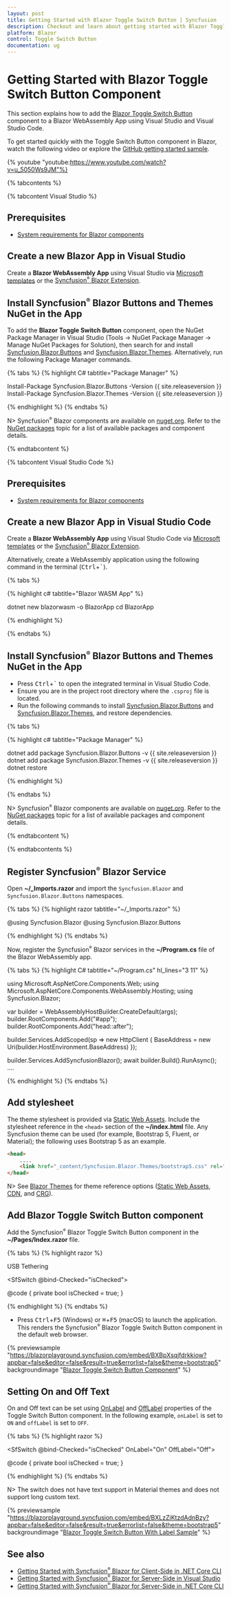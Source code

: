 ```yaml
---
layout: post
title: Getting Started with Blazor Toggle Switch Button | Syncfusion
description: Checkout and learn about getting started with Blazor Toggle Switch Button component in Blazor webAssembly Application.
platform: Blazor
control: Toggle Switch Button
documentation: ug
---
```


<!-- markdownlint-disable MD024 -->

# Getting Started with Blazor Toggle Switch Button Component

This section explains how to add the [Blazor Toggle Switch Button](https://www.syncfusion.com/blazor-components/blazor-toggle-switch-button) component to a Blazor WebAssembly App using Visual Studio and Visual Studio Code.

To get started quickly with the Toggle Switch Button component in Blazor, watch the following video or explore the [GitHub getting started sample](https://github.com/SyncfusionExamples/Blazor-Getting-Started-Examples/tree/main/ToggleSwitchButton).

{% youtube
"youtube:https://www.youtube.com/watch?v=u_5050Ws9JM"%}

{% tabcontents %}

{% tabcontent Visual Studio %}

## Prerequisites

* [System requirements for Blazor components](https://blazor.syncfusion.com/documentation/system-requirements)

## Create a new Blazor App in Visual Studio

Create a **Blazor WebAssembly App** using Visual Studio via [Microsoft templates](https://learn.microsoft.com/en-us/aspnet/core/blazor/tooling?view=aspnetcore-8.0&pivots=vs) or the [Syncfusion<sup style="font-size:70%">&reg;</sup> Blazor Extension](https://blazor.syncfusion.com/documentation/visual-studio-integration/template-studio).

## Install Syncfusion<sup style="font-size:70%">&reg;</sup> Blazor Buttons and Themes NuGet in the App

To add the **Blazor Toggle Switch Button** component, open the NuGet Package Manager in Visual Studio (Tools → NuGet Package Manager → Manage NuGet Packages for Solution), then search for and install [Syncfusion.Blazor.Buttons](https://www.nuget.org/packages/Syncfusion.Blazor.Buttons) and [Syncfusion.Blazor.Themes](https://www.nuget.org/packages/Syncfusion.Blazor.Themes/). Alternatively, run the following Package Manager commands.

{% tabs %}
{% highlight C# tabtitle="Package Manager" %}

Install-Package Syncfusion.Blazor.Buttons -Version {{ site.releaseversion }}
Install-Package Syncfusion.Blazor.Themes -Version {{ site.releaseversion }}

{% endhighlight %}
{% endtabs %}

N> Syncfusion<sup style="font-size:70%">&reg;</sup> Blazor components are available on [nuget.org](https://www.nuget.org/packages?q=syncfusion.blazor). Refer to the [NuGet packages](https://blazor.syncfusion.com/documentation/nuget-packages) topic for a list of available packages and component details.

{% endtabcontent %}

{% tabcontent Visual Studio Code %}

## Prerequisites

* [System requirements for Blazor components](https://blazor.syncfusion.com/documentation/system-requirements)

## Create a new Blazor App in Visual Studio Code

Create a **Blazor WebAssembly App** using Visual Studio Code via [Microsoft templates](https://learn.microsoft.com/en-us/aspnet/core/blazor/tooling?view=aspnetcore-8.0&pivots=vsc) or the [Syncfusion<sup style="font-size:70%">&reg;</sup> Blazor Extension](https://blazor.syncfusion.com/documentation/visual-studio-code-integration/create-project).

Alternatively, create a WebAssembly application using the following command in the terminal (<kbd>Ctrl</kbd>+<kbd>`</kbd>).

{% tabs %}

{% highlight c# tabtitle="Blazor WASM App" %}

dotnet new blazorwasm -o BlazorApp
cd BlazorApp

{% endhighlight %}

{% endtabs %}

## Install Syncfusion<sup style="font-size:70%">&reg;</sup> Blazor Buttons and Themes NuGet in the App

* Press <kbd>Ctrl</kbd>+<kbd>`</kbd> to open the integrated terminal in Visual Studio Code.
* Ensure you are in the project root directory where the `.csproj` file is located.
* Run the following commands to install [Syncfusion.Blazor.Buttons](https://www.nuget.org/packages/Syncfusion.Blazor.Buttons) and [Syncfusion.Blazor.Themes](https://www.nuget.org/packages/Syncfusion.Blazor.Themes/), and restore dependencies.

{% tabs %}

{% highlight c# tabtitle="Package Manager" %}

dotnet add package Syncfusion.Blazor.Buttons -v {{ site.releaseversion }}
dotnet add package Syncfusion.Blazor.Themes -v {{ site.releaseversion }}
dotnet restore

{% endhighlight %}

{% endtabs %}

N> Syncfusion<sup style="font-size:70%">&reg;</sup> Blazor components are available on [nuget.org](https://www.nuget.org/packages?q=syncfusion.blazor). Refer to the [NuGet packages](https://blazor.syncfusion.com/documentation/nuget-packages) topic for a list of available packages and component details.

{% endtabcontent %}

{% endtabcontents %}

## Register Syncfusion<sup style="font-size:70%">&reg;</sup> Blazor Service

Open **~/_Imports.razor** and import the `Syncfusion.Blazor` and `Syncfusion.Blazor.Buttons` namespaces.

{% tabs %}
{% highlight razor tabtitle="~/_Imports.razor" %}

@using Syncfusion.Blazor
@using Syncfusion.Blazor.Buttons

{% endhighlight %}
{% endtabs %}

Now, register the Syncfusion<sup style="font-size:70%">&reg;</sup> Blazor services in the **~/Program.cs** file of the Blazor WebAssembly app.

{% tabs %}
{% highlight C# tabtitle="~/Program.cs" hl_lines="3 11" %}

using Microsoft.AspNetCore.Components.Web;
using Microsoft.AspNetCore.Components.WebAssembly.Hosting;
using Syncfusion.Blazor;

var builder = WebAssemblyHostBuilder.CreateDefault(args);
builder.RootComponents.Add<App>("#app");
builder.RootComponents.Add<HeadOutlet>("head::after");

builder.Services.AddScoped(sp => new HttpClient { BaseAddress = new Uri(builder.HostEnvironment.BaseAddress) });

builder.Services.AddSyncfusionBlazor();
await builder.Build().RunAsync();
....

{% endhighlight %}
{% endtabs %}

## Add stylesheet

The theme stylesheet is provided via [Static Web Assets](https://blazor.syncfusion.com/documentation/appearance/themes#static-web-assets). Include the stylesheet reference in the `<head>` section of the **~/index.html** file. Any Syncfusion theme can be used (for example, Bootstrap 5, Fluent, or Material); the following uses Bootstrap 5 as an example.

```html
<head>
    ....
    <link href="_content/Syncfusion.Blazor.Themes/bootstrap5.css" rel="stylesheet" />
</head>
```
N> See [Blazor Themes](https://blazor.syncfusion.com/documentation/appearance/themes) for theme reference options ([Static Web Assets](https://blazor.syncfusion.com/documentation/appearance/themes#static-web-assets), [CDN](https://blazor.syncfusion.com/documentation/appearance/themes#cdn-reference), and [CRG](https://blazor.syncfusion.com/documentation/common/custom-resource-generator)). 

## Add Blazor Toggle Switch Button component

Add the Syncfusion<sup style="font-size:70%">&reg;</sup> Blazor Toggle Switch Button component in the **~/Pages/Index.razor** file.

{% tabs %}
{% highlight razor %}

<label for="checked" style="padding: 10px 10px 10px 0">USB Tethering</label>

<SfSwitch @bind-Checked="isChecked"></SfSwitch>

@code {
    private bool isChecked = true;
}

{% endhighlight %}
{% endtabs %}

* Press <kbd>Ctrl</kbd>+<kbd>F5</kbd> (Windows) or <kbd>⌘</kbd>+<kbd>F5</kbd> (macOS) to launch the application. This renders the Syncfusion<sup style="font-size:70%">&reg;</sup> Blazor Toggle Switch Button component in the default web browser.

{% previewsample "https://blazorplayground.syncfusion.com/embed/BXBpXsqjfdrkkiow?appbar=false&editor=false&result=true&errorlist=false&theme=bootstrap5" backgroundimage "[Blazor Toggle Switch Button Component](./images/blazor-toggle-switch-button.png)" %}

## Setting On and Off Text

On and Off text can be set using [OnLabel](https://help.syncfusion.com/cr/blazor/Syncfusion.Blazor.Buttons.SfSwitch-1.html#Syncfusion_Blazor_Buttons_SfSwitch_1_OnLabel) and [OffLabel](https://help.syncfusion.com/cr/blazor/Syncfusion.Blazor.Buttons.SfSwitch-1.html#Syncfusion_Blazor_Buttons_SfSwitch_1_OffLabel) properties of the Toggle Switch Button component. In the following example, `onLabel` is set to `ON` and `offLabel` is set to `OFF`.

{% tabs %}
{% highlight razor %}

<SfSwitch @bind-Checked="isChecked" OnLabel="On" OffLabel="Off"></SfSwitch>

@code {
    private bool isChecked = true;
}

{% endhighlight %}
{% endtabs %}

N> The switch does not have text support in Material themes and does not support long custom text.

{% previewsample "https://blazorplayground.syncfusion.com/embed/BXLzZiKtzdAdnBzy?appbar=false&editor=false&result=true&errorlist=false&theme=bootstrap5" backgroundimage "[Blazor Toggle Switch Button With Label Sample](./images/blazor-toggle-switch-button-label.png)" %}

## See also

* [Getting Started with Syncfusion<sup style="font-size:70%">&reg;</sup> Blazor for Client-Side in .NET Core CLI](https://blazor.syncfusion.com/documentation/getting-started/blazor-webassembly-app)
* [Getting Started with Syncfusion<sup style="font-size:70%">&reg;</sup> Blazor for Server-Side in Visual Studio](https://blazor.syncfusion.com/documentation/getting-started/blazor-server-side-visual-studio)
* [Getting Started with Syncfusion<sup style="font-size:70%">&reg;</sup> Blazor for Server-Side in .NET Core CLI](https://blazor.syncfusion.com/documentation/getting-started/blazor-web-app)